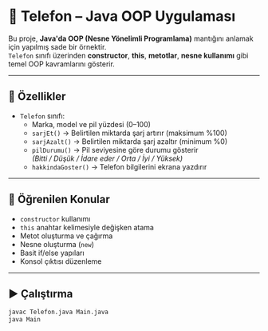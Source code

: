 
# 📱 Telefon – Java OOP Uygulaması

Bu proje, **Java'da OOP (Nesne Yönelimli Programlama)** mantığını anlamak için yapılmış sade bir örnektir.  
`Telefon` sınıfı üzerinden **constructor**, **this**, **metotlar**, **nesne kullanımı** gibi temel OOP kavramlarını gösterir.

---

## 🔧 Özellikler

- `Telefon` sınıfı:
  - Marka, model ve pil yüzdesi (0–100)
  - `sarjEt()` → Belirtilen miktarda şarj artırır (maksimum %100)
  - `sarjAzalt()` → Belirtilen miktarda şarj azaltır (minimum %0)
  - `pilDurumu()` → Pil seviyesine göre durumu gösterir  
    *(Bitti / Düşük / İdare eder / Orta / İyi / Yüksek)*
  - `hakkindaGoster()` → Telefon bilgilerini ekrana yazdırır

---

## 🧠 Öğrenilen Konular
- `constructor` kullanımı  
- `this` anahtar kelimesiyle değişken atama  
- Metot oluşturma ve çağırma  
- Nesne oluşturma (`new`)  
- Basit if/else yapıları  
- Konsol çıktısı düzenleme

---

## ▶️ Çalıştırma
```bash
javac Telefon.java Main.java
java Main
